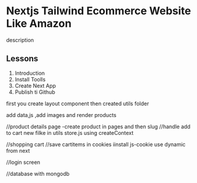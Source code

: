 # Nextjs Tailwind Ecommerce Website Like Amazon

description

## Lessons

1. Introduction
2. Install Toolls
3. Create Next App
4. Publish ti Github

first you create layout component
then created utils folder

add data,js ,add images and render products

//product details page
-create product in pages and then slug
//handle add to cart
new filke in utils store.js
using createContext

//shopping cart
//save cartitems in cookies
iinstall js-cookie
use dynamic from next

//login screen

//database with mongodb
